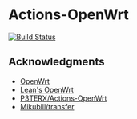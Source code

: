 # Actions-OpenWrt

[![Build Status](https://github.com/ryuuinc/Actions-OpenWrt/workflows/LEDE/badge.svg)](https://github.com/ryuuinc/Actions-OpenWrt/actions)

## Acknowledgments

- [OpenWrt](https://github.com/openwrt/openwrt)
- [Lean's OpenWrt](https://github.com/coolsnowwolf/lede)
- [P3TERX/Actions-OpenWrt](https://github.com/P3TERX/Actions-OpenWrt)
- [Mikubill/transfer](https://github.com/Mikubill/transfer)
